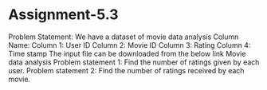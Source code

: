 # Assignment-5.3
Problem Statement: 
We have a dataset of movie data analysis
Column Name:
Column 1: User ID
Column 2: Movie ID
Column 3: Rating
Column 4: Time stamp
The input file can be downloaded from the below link
Movie data analysis
Problem statement 1:
Find the number of ratings given by each user.
Problem statement 2:
Find the number of ratings received by each movie.
